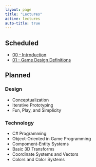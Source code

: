 ```yaml
---
layout: page
title: "Lectures"
active: lectures
auto-title: true
---
```


## Scheduled

* [00 - Introduction](https://docs.google.com/presentation/d/1ANTg6abA1mFHO2UnLQAzObMJV8L9GutCy4sRlCgGvDI/edit?usp=sharing)
* [01 - Game Design Definitions](https://docs.google.com/presentation/d/18NHbHuP2DJK636Q-A50QF6cCbemPoxAOGUOBuZkOVZE/edit?usp=sharing)

## Planned

### Design

* Conceptualization
* Iterative Prototyping
* Fun, Play, and Simplicity


### Technology

* C\# Programming
* Object-Oriented in Game Programming
* Compoment-Entity Systems
* Basic 3D Transforms
* Coordinate Systems and Vectors
* Colors and Color Systems

